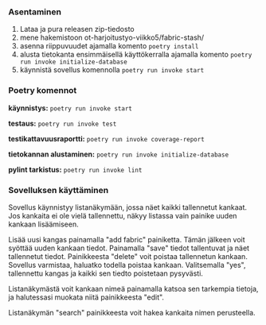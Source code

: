

### Asentaminen
1. Lataa ja pura releasen zip-tiedosto
2. mene hakemistoon ot-harjoitustyo-viikko5/fabric-stash/
3. asenna riippuvuudet ajamalla komento `poetry install` 
4. alusta tietokanta ensimmäisellä käyttökerralla ajamalla komento `poetry run invoke initialize-database`
5. käynnistä sovellus komennolla `poetry run invoke start`

### Poetry komennot
**käynnistys:** `poetry run invoke start`

**testaus:** `poetry run invoke test`

**testikattavuusraportti:** `poetry run invoke coverage-report`

**tietokannan alustaminen:** `poetry run invoke initialize-database`

**pylint tarkistus:** `poetry run invoke lint`

### Sovelluksen käyttäminen

Sovellus käynnistyy listanäkymään, jossa näet kaikki tallennetut kankaat. Jos kankaita ei ole vielä tallennettu, näkyy listassa vain painike uuden kankaan lisäämiseen.

Lisää uusi kangas painamalla "add fabric" painiketta. Tämän jälkeen voit syöttää uuden kankaan tiedot. Painamalla "save" tiedot tallentuvat ja näet tallennetut tiedot. Painikkeesta "delete" voit poistaa tallennetun kankaan. Sovellus varmistaa, haluatko todella poistaa kankaan. Valitsemalla "yes", tallennettu kangas ja kaikki sen tiedto poistetaan pysyvästi.

Listanäkymästä voit kankaan nimeä painamalla katsoa sen tarkempia tietoja, ja halutessasi muokata niitä painikkeesta "edit".

Listanäkymän "search" painikkeesta voit hakea kankaita nimen perusteella.
